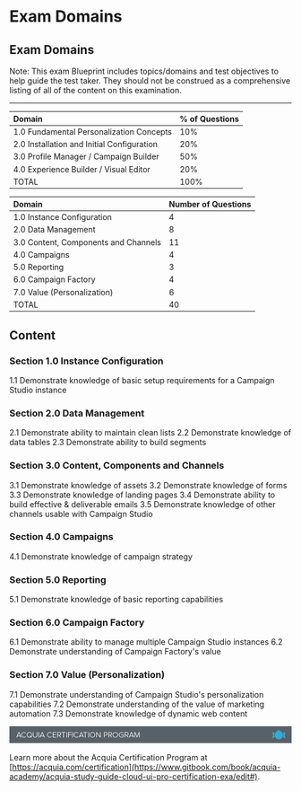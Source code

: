 # Exam Domains

## Exam Domains

Note: This exam Blueprint includes topics/domains and test objectives to help guide the test taker. They should not be construed as a comprehensive listing of all of the content on this examination.
****

| **Domain** | **% of Questions** |
| :--- | :--- |
| 1.0 Fundamental Personalization Concepts | 10% |
| 2.0 Installation and Initial Configuration | 20% |
| 3.0 Profile Manager / Campaign Builder | 50% |
| 4.0 Experience Builder / Visual Editor | 20% |
| TOTAL | 100% |

| **Domain** | **Number  of Questions** |
| :--- | :--- |
| 1.0 Instance Configuration | 4 |
| 2.0 Data Management | 8
| 3.0 Content, Components and Channels | 11 |
| 4.0 Campaigns | 4 |
| 5.0 Reporting | 3 |
| 6.0 Campaign Factory | 4 |
| 7.0 Value (Personalization) | 6 |
| TOTAL | 40 |

## Content

### Section 1.0 Instance Configuration

1.1 Demonstrate knowledge of basic setup requirements for a Campaign Studio instance

### Section 2.0 Data Management

2.1 Demonstrate ability to maintain clean lists
2.2 Demonstrate knowledge of data tables
2.3 Demonstrate ability to build segments

### Section 3.0 Content, Components and Channels

3.1 Demonstrate knowledge of assets
3.2 Demonstrate knowledge of forms
3.3 Demonstrate knowledge of landing pages
3.4 Demonstrate ability to build effective & deliverable emails
3.5 Demonstrate knowledge of other channels usable with Campaign Studio

### Section 4.0 Campaigns

4.1 Demonstrate knowledge of campaign strategy

### Section 5.0 Reporting

5.1 Demonstrate knowledge of basic reporting capabilities

### Section 6.0 Campaign Factory

6.1 Demonstrate ability to manage multiple Campaign Studio instances
6.2 Demonstrate understanding of Campaign Factory's value

### Section 7.0 Value (Personalization)

7.1 Demonstrate understanding of Campaign Studio's personalization capabilities
7.2 Demonstrate understanding of the value of marketing automation
7.3 Demonstrate knowledge of dynamic web content

![](.gitbook/assets/inner-page-footer.png)

Learn more about the Acquia Certification Program at [https://acquia.com/certification](https://www.gitbook.com/book/acquia-academy/acquia-study-guide-cloud-ui-pro-certification-exa/edit#).

